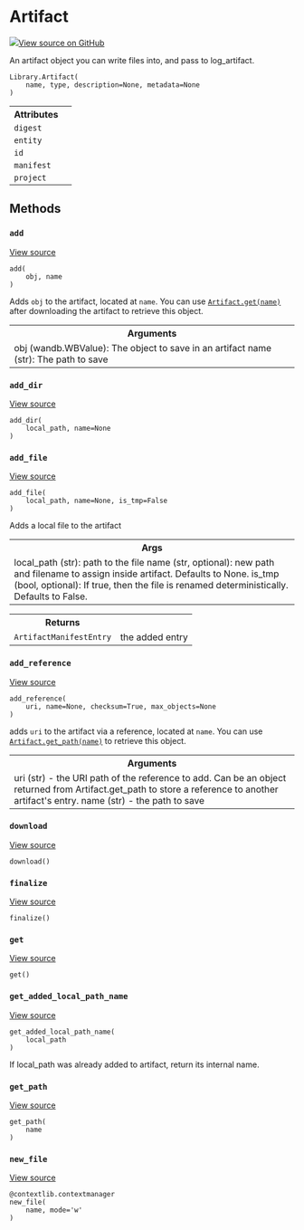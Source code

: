 # Artifact

<!-- Insert buttons and diff -->


[![](https://www.tensorflow.org/images/GitHub-Mark-32px.png)View source on GitHub](https://www.github.com/wandb/client/tree/master/wandb/sdk/wandb_artifacts.py#L37-L302)




An artifact object you can write files into, and pass to log_artifact.

<pre class="devsite-click-to-copy prettyprint lang-py tfo-signature-link">
<code>Library.Artifact(
    name, type, description=None, metadata=None
)
</code></pre>



<!-- Placeholder for "Used in" -->




<!-- Tabular view -->
<table>
<tr><th>Attributes</th></tr>

<tr>
<td>
<code>digest</code>
</td>
<td>

</td>
</tr><tr>
<td>
<code>entity</code>
</td>
<td>

</td>
</tr><tr>
<td>
<code>id</code>
</td>
<td>

</td>
</tr><tr>
<td>
<code>manifest</code>
</td>
<td>

</td>
</tr><tr>
<td>
<code>project</code>
</td>
<td>

</td>
</tr>
</table>



## Methods

<h3 id="add"><code>add</code></h3>

<a target="_blank" href="https://www.github.com/wandb/client/tree/master/wandb/sdk/wandb_artifacts.py#L220-L262">View source</a>

<pre class="devsite-click-to-copy prettyprint lang-py tfo-signature-link">
<code>add(
    obj, name
)
</code></pre>

Adds `obj` to the artifact, located at `name`. You can
use <a href="../Library/Artifact.md#get"><code>Artifact.get(name)</code></a> after downloading the artifact to retrieve this object.

<!-- Tabular view -->
<table>
<tr><th>Arguments</th></tr>
<tr>
<td>
obj (wandb.WBValue): The object to save in an artifact
name (str): The path to save
</td>
</tr>

</table>



<h3 id="add_dir"><code>add_dir</code></h3>

<a target="_blank" href="https://www.github.com/wandb/client/tree/master/wandb/sdk/wandb_artifacts.py#L150-L183">View source</a>

<pre class="devsite-click-to-copy prettyprint lang-py tfo-signature-link">
<code>add_dir(
    local_path, name=None
)
</code></pre>




<h3 id="add_file"><code>add_file</code></h3>

<a target="_blank" href="https://www.github.com/wandb/client/tree/master/wandb/sdk/wandb_artifacts.py#L124-L148">View source</a>

<pre class="devsite-click-to-copy prettyprint lang-py tfo-signature-link">
<code>add_file(
    local_path, name=None, is_tmp=False
)
</code></pre>

Adds a local file to the artifact


<!-- Tabular view -->
<table>
<tr><th>Args</th></tr>
<tr>
<td>
local_path (str): path to the file
name (str, optional): new path and filename to assign inside artifact. Defaults to None.
is_tmp (bool, optional): If true, then the file is renamed deterministically. Defaults to False.
</td>
</tr>

</table>



<!-- Tabular view -->
<table>
<tr><th>Returns</th></tr>

<tr>
<td>
<code>ArtifactManifestEntry</code>
</td>
<td>
the added entry
</td>
</tr>
</table>



<h3 id="add_reference"><code>add_reference</code></h3>

<a target="_blank" href="https://www.github.com/wandb/client/tree/master/wandb/sdk/wandb_artifacts.py#L185-L218">View source</a>

<pre class="devsite-click-to-copy prettyprint lang-py tfo-signature-link">
<code>add_reference(
    uri, name=None, checksum=True, max_objects=None
)
</code></pre>

adds `uri` to the artifact via a reference, located at `name`. 
You can use <a href="../Library/Artifact.md#get_path"><code>Artifact.get_path(name)</code></a> to retrieve this object.

<!-- Tabular view -->
<table>
<tr><th>Arguments</th></tr>
<tr>
<td>
uri (str) - the URI path of the reference to add. Can be an object returned from
Artifact.get_path to store a reference to another artifact's entry.
name (str) - the path to save
</td>
</tr>

</table>



<h3 id="download"><code>download</code></h3>

<a target="_blank" href="https://www.github.com/wandb/client/tree/master/wandb/sdk/wandb_artifacts.py#L274-L275">View source</a>

<pre class="devsite-click-to-copy prettyprint lang-py tfo-signature-link">
<code>download()
</code></pre>




<h3 id="finalize"><code>finalize</code></h3>

<a target="_blank" href="https://www.github.com/wandb/client/tree/master/wandb/sdk/wandb_artifacts.py#L280-L286">View source</a>

<pre class="devsite-click-to-copy prettyprint lang-py tfo-signature-link">
<code>finalize()
</code></pre>




<h3 id="get"><code>get</code></h3>

<a target="_blank" href="https://www.github.com/wandb/client/tree/master/wandb/sdk/wandb_artifacts.py#L277-L278">View source</a>

<pre class="devsite-click-to-copy prettyprint lang-py tfo-signature-link">
<code>get()
</code></pre>




<h3 id="get_added_local_path_name"><code>get_added_local_path_name</code></h3>

<a target="_blank" href="https://www.github.com/wandb/client/tree/master/wandb/sdk/wandb_artifacts.py#L264-L269">View source</a>

<pre class="devsite-click-to-copy prettyprint lang-py tfo-signature-link">
<code>get_added_local_path_name(
    local_path
)
</code></pre>

If local_path was already added to artifact, return its internal name.


<h3 id="get_path"><code>get_path</code></h3>

<a target="_blank" href="https://www.github.com/wandb/client/tree/master/wandb/sdk/wandb_artifacts.py#L271-L272">View source</a>

<pre class="devsite-click-to-copy prettyprint lang-py tfo-signature-link">
<code>get_path(
    name
)
</code></pre>




<h3 id="new_file"><code>new_file</code></h3>

<a target="_blank" href="https://www.github.com/wandb/client/tree/master/wandb/sdk/wandb_artifacts.py#L109-L122">View source</a>

<pre class="devsite-click-to-copy prettyprint lang-py tfo-signature-link">
<code>@contextlib.contextmanager</code>
<code>new_file(
    name, mode=&#x27;w&#x27;
)
</code></pre>






